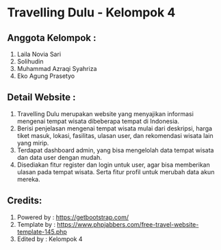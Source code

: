 # Travelling Dulu - Kelompok 4

## Anggota Kelompok :
1. Laila Novia Sari
2. Solihudin
3. Muhammad Azraqi Syahriza
4. Eko Agung Prasetyo

## Detail Website :
1. Travelling Dulu merupakan website yang menyajikan informasi mengenai tempat wisata dibeberapa tempat di Indonesia.
2. Berisi penjelasan mengenai tempat wisata mulai dari deskripsi, harga tiket masuk, lokasi, fasilitas, ulasan user, dan rekomendasi wisata lain yang mirip.
3. Terdapat dashboard admin, yang bisa mengelolah data tempat wisata dan data user dengan mudah.
4. Disediakan fitur register dan login untuk user, agar bisa memberikan ulasan pada tempat wisata. Serta fitur profil untuk merubah data akun mereka.

## Credits:
1. Powered by : https://getbootstrap.com/
2. Template by : https://www.phpjabbers.com/free-travel-website-template-145.php
3. Edited by : Kelompok 4

